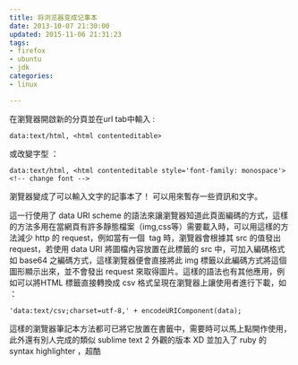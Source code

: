 ```yaml
---
title: 将浏览器变成记事本
date: 2013-10-07 21:30:00
updated: 2015-11-06 21:31:23
tags: 
- firefox
- ubuntu
- jdk
categories: 
- linux

---
```

在瀏覽器開啟新的分頁並在url tab中輸入 :
	

    data:text/html, <html contenteditable>

或改變字型 ：
	
    data:text/html, <html contenteditable style='font-family: monospace'>  <!-- change font -->

瀏覽器變成了可以輸入文字的記事本了！
可以用來暫存一些資訊和文字。

這一行使用了 data URI scheme 的語法來讓瀏覽器知道此頁面編碼的方式，這樣的方法多用在當網頁有許多靜態檔案（img,css等）需要載入時，可以用這樣的方法減少 http 的 request，例如當有一個 <img> tag 時，瀏覽器會根據其 src 的值發出 request，若使用 data URI 將圖檔內容放置在此標籤的 src 中，可加入編碼格式如 base64 之編碼方式，這樣瀏覽器便會直接將此 img 標籤以此編碼方式將這個圖形顯示出來，並不會發出 request 來取得圖片。這樣的語法也有其他應用，例如可以將HTML <table> 標籤直接轉換成 csv 格式呈現在瀏覽器上讓使用者進行下載，如 ：
	

    'data:text/csv;charset=utf-8,' + encodeURIComponent(data);

這樣的瀏覽器筆記本方法都可已將它放置在書籤中，需要時可以馬上點開作使用，此外還有別人完成的類似 sublime text 2 外觀的版本 XD 並加入了 ruby 的 syntax highlighter ，超酷
